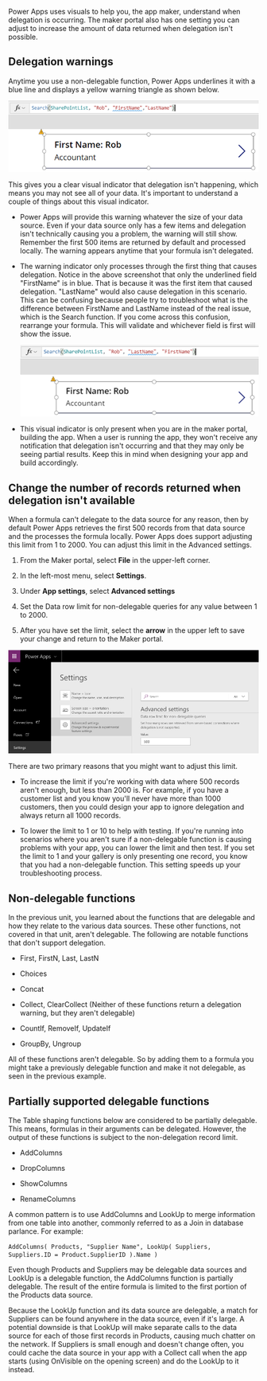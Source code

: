 Power Apps uses visuals to help you, the app maker, understand when
delegation is occurring. The maker portal also has one setting you can
adjust to increase the amount of data returned when delegation isn't
possible.

## Delegation warnings

Anytime you use a non-delegable function, Power Apps underlines it with a
blue line and displays a yellow warning triangle as shown below.

![Screenshot of non-delegable function with blue line and yellow warning triangle.](../media/delegate-warning.png)

This gives you a clear visual indicator that delegation isn't
happening, which means you may not see all of your data. It's
important to understand a couple of things about this visual indicator.

- Power Apps will provide this warning whatever the size of your
    data source. Even if your data source only has a few items
    and delegation isn't technically causing you a problem, the
    warning will still show. Remember the first 500 items are returned by
    default and processed locally. The warning appears anytime that your
    formula isn't delegated.

- The warning indicator only processes through the first thing that causes delegation. Notice in the above screenshot that only the underlined field "FirstName" is in blue. That is because it was the first item that caused delegation. "LastName" would also cause delegation in this scenario. This can be confusing because people try to troubleshoot what is the difference between FirstName and LastName instead of the real issue, which is the Search function. If you come across this confusion, rearrange your formula. This will validate and whichever field is first will show the issue.

    ![Screenshot of the Warning Indicator for the first item that caused delegation.](../media/warning-indicator.png)

- This visual indicator is only present when you are in the maker
    portal, building the app. When a user is running the app, they won't
    receive any notification that delegation isn't occurring and
    that they may only be seeing partial results. Keep this in mind when
    designing your app and build accordingly.

## Change the number of records returned when delegation isn't available

When a formula can't delegate to the data source for any
reason, then by default Power Apps retrieves the first 500 records from
that data source and the processes the formula locally. Power Apps does
support adjusting this limit from 1 to 2000. You can adjust this limit in
the Advanced settings.

1. From the Maker portal, select **File** in the upper-left corner.

1. In the left-most menu, select **Settings**.

1. Under **App settings**, select **Advanced settings**

1. Set the Data row limit for non-delegable queries for any value
    between 1 to 2000.

1. After you have set the limit, select the **arrow** in the upper left to
    save your change and return to the Maker portal.

![Screenshot of the Power Apps Settings Advanced Settings with data row limit set.](../media/app-settings.png)

There are two primary reasons that you might want to adjust this limit.

- To increase the limit if you're working with data where 500
    records aren't enough, but less than 2000 is. For example, if you
    have a customer list and you know you'll never have more than 1000
    customers, then you could design your app to ignore delegation and
    always return all 1000 records.

- To lower the limit to 1 or 10 to help with testing. If you're
    running into scenarios where you aren't sure if a non-delegable
    function is causing problems with your app, you can lower the limit
    and then test. If you set the limit to 1 and your gallery is
    only presenting one record, you know that you had a non-delegable
    function. This setting speeds up your troubleshooting process.

## Non-delegable functions

In the previous unit, you learned about the functions that are delegable and how they relate to the various data sources. These other functions, not covered in that unit, aren't delegable. The following are notable functions that don't support delegation.

- First, FirstN, Last, LastN

- Choices

- Concat

- Collect, ClearCollect (Neither of these functions return a delegation warning, but they aren't delegable)

- CountIf, RemoveIf, UpdateIf

- GroupBy, Ungroup

All of these functions aren't delegable. So by adding them to a formula you might take a previously delegable function and make it not delegable, as seen in the previous example.

## Partially supported delegable functions

The Table shaping functions below are considered to be partially delegable. This means, formulas in their arguments can be delegated. However, the output of these functions is subject to the non-delegation record limit.

- AddColumns

- DropColumns

- ShowColumns

- RenameColumns

A common pattern is to use AddColumns and LookUp to merge information
from one table into another, commonly referred to as a Join in database
parlance. For example:

```powerappsfl
AddColumns( Products, "Supplier Name", LookUp( Suppliers,
Suppliers.ID = Product.SupplierID ).Name )
```

Even though Products and Suppliers may be delegable data sources and
LookUp is a delegable function, the AddColumns function is partially
delegable. The result of the entire formula is limited to the first
portion of the Products data source.

Because the LookUp function and its data source are delegable, a match
for Suppliers can be found anywhere in the data source, even if it's
large. A potential downside is that LookUp will make separate calls to
the data source for each of those first records in Products, causing much
chatter on the network. If Suppliers is small enough and doesn't
change often, you could cache the data source in your app with a Collect
call when the app starts (using OnVisible on the opening screen) and do
the LookUp to it instead.
